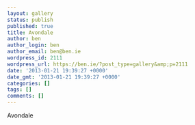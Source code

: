 ```yaml
---
layout: gallery
status: publish
published: true
title: Avondale
author: ben
author_login: ben
author_email: ben@ben.ie
wordpress_id: 2111
wordpress_url: https://ben.ie/?post_type=gallery&amp;p=2111
date: '2013-01-21 19:39:27 +0000'
date_gmt: '2013-01-21 19:39:27 +0000'
categories: []
tags: []
comments: []
---
```

<p>Avondale</p>
